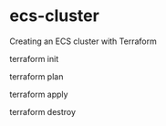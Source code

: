 # ecs-cluster
Creating an ECS cluster with Terraform

terraform init

terraform plan

terraform apply

terraform destroy

